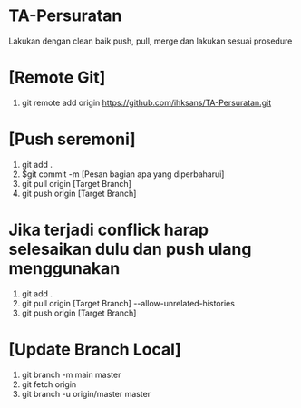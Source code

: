 # TA-Persuratan

Lakukan dengan clean baik push, pull, merge dan lakukan sesuai prosedure

# [Remote Git]
1. git remote add origin https://github.com/ihksans/TA-Persuratan.git

# [Push seremoni]
1. git add .
2. $git commit -m [Pesan bagian apa yang diperbaharui]
3. git pull origin [Target Branch]
4. git push origin [Target Branch]

# Jika terjadi conflick harap selesaikan dulu dan push ulang menggunakan
1. git add .
2. git pull origin [Target Branch] --allow-unrelated-histories
3. git push origin [Target Branch]

# [Update Branch Local]
1. git branch -m main master
2. git fetch origin
3. git branch -u origin/master master
